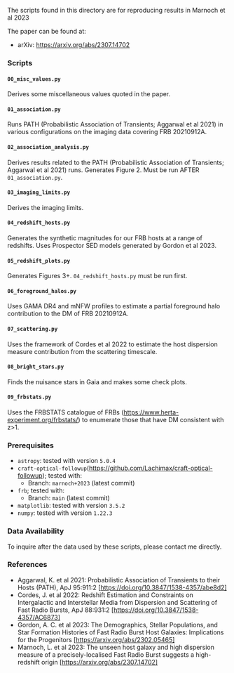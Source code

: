 The scripts found in this directory are for reproducing results in Marnoch et al 2023

 The paper can be found at:
 - arXiv: https://arxiv.org/abs/2307.14702

### Scripts

#### `00_misc_values.py`

Derives some miscellaneous values quoted in the paper.


#### `01_association.py`

Runs PATH (Probabilistic Association of Transients; Aggarwal et al 2021) in various configurations on the imaging data 
covering FRB 20210912A.


#### `02_association_analysis.py`

Derives results related to the PATH (Probabilistic Association of Transients; Aggarwal et al 2021) runs. 
Generates Figure 2.
Must be run AFTER `01_association.py`.


#### `03_imaging_limits.py`

Derives the imaging limits.


#### `04_redshift_hosts.py`

Generates the synthetic magnitudes for our FRB hosts at a range of redshifts.
Uses Prospector SED models generated by Gordon et al 2023.


#### `05_redshift_plots.py`

Generates Figures 3+.
`04_redshift_hosts.py` must be run first.


#### `06_foreground_halos.py`

Uses GAMA DR4 and mNFW profiles to estimate a partial foreground halo contribution to the DM of FRB 
20210912A.


#### `07_scattering.py`

Uses the framework of Cordes et al 2022 to estimate the host dispersion
measure contribution from the scattering timescale.


#### `08_bright_stars.py`

Finds the nuisance stars in Gaia and makes some check plots.


#### `09_frbstats.py`

Uses the FRBSTATS catalogue of FRBs (https://www.herta-experiment.org/frbstats/) to enumerate those that have DM 
consistent with z>1.


### Prerequisites
 - `astropy`: tested with version `5.0.4`
 - `craft-optical-followup`(https://github.com/Lachimax/craft-optical-followup); tested with:
   - Branch: `marnoch+2023` (latest commit)
 - `frb`; tested with:
   - Branch: `main` (latest commit)
 - `matplotlib`: tested with version `3.5.2`
 - `numpy`: tested with version `1.22.3`

### Data Availability

To inquire after the data used by these scripts, please contact me directly.

### References
 - Aggarwal, K. et al 2021: Probabilistic Association of Transients to their Hosts (PATH), ApJ 95:911:2 [https://doi.org/10.3847/1538-4357/abe8d2]
 - Cordes, J. et al 2022: Redshift Estimation and Constraints on Intergalactic and Interstellar Media from Dispersion and Scattering of Fast Radio Bursts, ApJ 88:931:2 [https://doi.org/10.3847/1538-4357/AC6873]
 - Gordon, A. C. et al 2023: The Demographics, Stellar Populations, and Star Formation Histories of Fast Radio Burst Host Galaxies: Implications for the Progenitors [https://arxiv.org/abs/2302.05465]
 - Marnoch, L. et al 2023: The unseen host galaxy and high dispersion measure of a precisely-localised Fast Radio Burst suggests a high-redshift origin [https://arxiv.org/abs/2307.14702]
